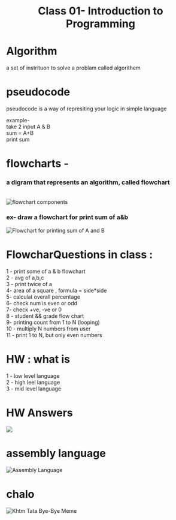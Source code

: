 <h1 style="text-align: center;">Class 01- Introduction to Programming</h1>

# Algorithm
a set of instrituon to solve a problam called algorithem


# pseudocode
pseudocode is a way of represiting your logic in simple language

example- <br>
take 2 input A & B <br>
sum = A+B <br>
print sum <br>


# flowcharts - 
<h3> a digram that represents an algorithm, called flowchart </h3> <br>
<img src="https://i.pinimg.com/564x/99/91/24/9991246baa761e7cede10df3113d9193.jpg" alt="flowchart components"> 


<h3> ex- draw a flowchart for print sum of a&b </h3>
<img src="https://www.sarthaks.com/?qa=blob&qa_blobid=15937017576254356139" alt="Flowchart for printing sum of A and B">


# FlowcharQuestions in class : <br>
1 - print some of a & b flowchart <br>
2 - avg of a,b,c <br>
3 - print twice of a <br>
4- area of a square , formula = side*side <br>
5- calculat overall percentage <br>
6- check num is even or odd <br>
7- check +ve, -ve or 0 <br>
8 - student && grade flow chart <br>
9- printing count from 1 to N (looping) <br>
10 - multiply N numbers from user <br>
11 - print 1 to N, but only even numbers <br>

# HW : what is <br>
1 - low level language <br>
2 - high leel language <br>
3 - mid level language <br>

# HW Answers <br>
<img src="https://www.cs.mtsu.edu/~xyang/images/computer-language-types.png" >

# assembly language <br>
<img src="https://miro.medium.com/v2/resize:fit:1400/1*H4iopm8Uw9uUoyRMDNWg4g.jpeg" alt="Assembly Language">

# chalo <br>
<img src="https://stickerly.pstatic.net/sticker_pack/XWck3Qe1XlxSv8NSW31w/34Q6CL/34/5e8ffc3f-5661-4f82-a0b7-bd81e6d5dead.png" alt="Khtm Tata Bye-Bye Meme">
